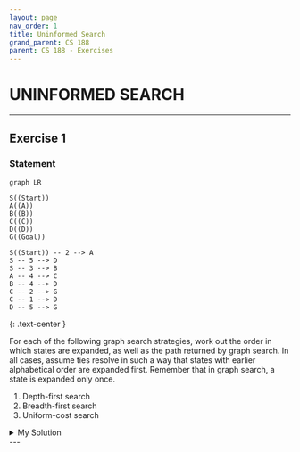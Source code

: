 ```yaml
---
layout: page
nav_order: 1
title: Uninformed Search
grand_parent: CS 188
parent: CS 188 - Exercises
---
```



# UNINFORMED SEARCH
---


<!-- EXERCISE 1 -->
## Exercise 1

### Statement

```mermaid
graph LR

S((Start))
A((A))
B((B))
C((C))
D((D))
G((Goal))

S((Start)) -- 2 --> A
S -- 5 --> D
S -- 3 --> B
A -- 4 --> C
B -- 4 --> D
C -- 2 --> G
C -- 1 --> D
D -- 5 --> G
```
{: .text-center }

For each of the following graph search strategies, work out the order in which states are expanded,
as well as the path returned by graph search. In all cases, assume ties resolve in such a way that
states with earlier alphabetical order are expanded first. Remember that in graph search, a state
is expanded only once.
1. Depth-first search
1. Breadth-first search
1. Uniform-cost search

<details>
    <summary>My Solution</summary>

    <p>In order to reconstruct the path from <code>Start</code> to <code>Goal</code>, we'll keep
    track of the parents of each node, with <code>null</code> indicating the absence of a parent.
    For example <code>(A, S)</code> will represent the node <code>A</code> with parent
    <code>S</code>.</p>

    <p>For brevity, the <b>Expanded</b> list will be treated also as the <b>Visited</b> set. In code
    implementation, they are usually two separate data structures.</p>
    <ol>
        <!-- PART I -->
        <li>Depth-first search explores the deepest nodes first; as such, the exploration would be:

        <h4>Initialization</h4>
        <dl>
            <dt>Fringe</dt>
            <dd><code>(Start, null)</code></dd>
            <dt>Expanded</dt>
            <dd><i>empty</i></dd>
        </dl>

        <h4>Iteration 1</h4>
        Pop <code>(Start, null)</code> and push <code>(A, Start)</code>, as it's its first child in
        alphabetical order.
        <dl>
            <dt>Fringe</dt>
            <dd><code>(A, Start)</code></dd>
            <dt>Expanded</dt>
            <dd><code>(Start, null)</code></dd>
        </dl>
        
        <h4>Iteration 2</h4>
        Pop <code>(A, Start)</code> and push <code>(C, A)</code>.
        <dl>
            <dt>Fringe</dt>
            <dd><code>(C, A)</code></dd>
            <dt>Expanded</dt>
            <dd><code>(Start, null), (A, Start)</code></dd>
        </dl>

        <h4>Iteration 3</h4>
        Pop <code>(C, A)</code> and push <code>(D, C)</code>.
        <dl>
            <dt>Fringe</dt>
            <dd><code>(D, C)</code></dd>
            <dt>Expanded</dt>
            <dd><code>(Start, null), (A, Start), (C, A)</code></dd>
        </dl>

        <h4>Iteration 4</h4>
        Pop <code>(D, C)</code> and push <code>(Goal, D)</code>.
        <dl>
            <dt>Fringe</dt>
            <dd><code>(Goal, D)</code></dd>
            <dt>Expanded</dt>
            <dd><code>(Start, null), (A, Start), (C, A), (D, C)</code></dd>
        </dl>

        <h4>Iteration 5</h4>
        Pop <code>(Goal, D)</code> and, as it's a goal state, we finish.
        <dl>
            <dt>Fringe</dt>
            <dd><i>empty</i></dd>
            <dt>Expanded</dt>
            <dd><code>(Start, null), (A, Start), (C, A), (D, C), (Goal, D)</code></dd>
        </dl>

        The path is then reconstructed by traversing the parents, starting from <code>Goal</code>,
        and reversing the resulting list. As such, the returned path is
        <code>Start, A, C, D, Goal</code>.
        </li>
        <hr/>

        <!-- PART 2 -->
        <li>Breadth-first search explores one full level at a time.

        <h4>Initialization</h4>
        <dl>
            <dt>Fringe</dt>
            <dd><code>(Start, null)</code></dd>
            <dt>Expanded</dt>
            <dd><i>empty</i></dd>
        </dl>

        <h4>Iteration 1</h4>
        Pop <code>(Start, null)</code> and push <code>(A, Start), (B, Start), (D, Start)</code>.
        <dl>
            <dt>Fringe</dt>
            <dd><code>(A, Start), (B, Start), (D, Start)</code></dd>
            <dt>Expanded</dt>
            <dd><code>(Start, null)</code></dd>
        </dl>
        
        <h4>Iteration 2</h4>
        Pop <code>(A, start)</code> and push <code>(C, A)</code>.
        <dl>
            <dt>Fringe</dt>
            <dd><code>(B, Start), (D, Start), (C, A)</code></dd>
            <dt>Expanded</dt>
            <dd><code>(Start, null), (A, Start)</code></dd>
        </dl>

        <h4>Iteration 3</h4>
        Pop <code>(B, Start)</code> and push <code>(D, B)</code>.
        <dl>
            <dt>Fringe</dt>
            <dd><code>(D, Start), (C, A), (D, B)</code></dd>
            <dt>Expanded</dt>
            <dd><code>(Start, null), (A, Start), (B, Start)</code></dd>
        </dl>

        <h4>Iteration 4</h4>
        Pop <code>(D, Start)</code> and push <code>(Goal, D)</code>.
        <dl>
            <dt>Fringe</dt>
            <dd><code>(C, A), (D, B), (Goal, D)</code></dd>
            <dt>Expanded</dt>
            <dd><code>(Start, null), (A, Start), (B, Start), (D, Start)</code></dd>
        </dl>

        <h4>Iteration 5</h4>
        Pop <code>(C, A)</code> and push <code>(D, C), (Goal, C)</code>.
        <dl>
            <dt>Fringe</dt>
            <dd><code>(D, B), (Goal, D), (D, C), (Goal, C)</code></dd>
            <dt>Expanded</dt>
            <dd><code>(Start, null), (A, Start), (B, Start), (D, Start), (C, A)</code></dd>
        </dl>

        <h4>Iteration 6, 7</h4>
        In iteration 6 we popped <code>(D, B)</code> but, as <code>D</code> it's already been
        visited, we just skip the iteration. In iteration 7, we pop <code>(Goal, D)</code> and, as
        it's a goal state, the search is finished.
        <dl>
            <dt>Fringe</dt>
            <dd><code>(D, C), (Goal, C)</code></dd>
            <dt>Expanded</dt>
            <dd><code>(Start, null), (A, Start), (B, Start), (D, Start), (C, A), (Goal, D)</code></dd>
        </dl>

        Then, we traverse the parent links starting from state <code>Goal</code> resulting in the
        path <code>Start, D, Goal</code>.
        </li>
    </ol>
</details>
---
